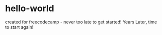 # hello-world
created for freecodecamp - never too late to get started!
Years Later, time to start again!
